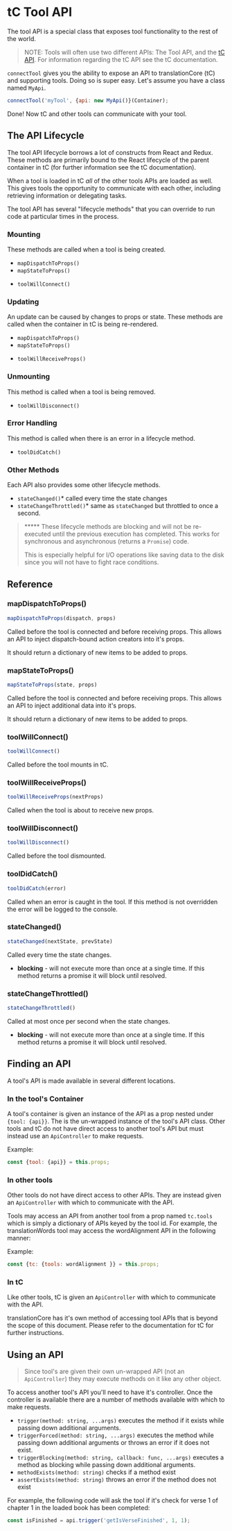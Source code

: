 # tC Tool API

The tool API is a special class that exposes tool functionality to the rest of the world.

> NOTE: Tools will often use two different APIs: The Tool API, and the [tC API](https://github.com/unfoldingWord-dev/translationCore/blob/develop/API.md).
> For information regarding the tC API see the tC documentation.

`connectTool` gives you the ability to expose an API to translationCore (tC) and supporting tools.
Doing so is super easy. Let's assume you have a class named `MyApi`.

```js
connectTool('myTool', {api: new MyApi()}(Container);
```

Done! Now tC and other tools can communicate with your tool.

## The API Lifecycle

The tool API lifecycle borrows a lot of constructs from React and Redux. These methods are primarily bound to the React lifecycle of the parent container in tC (for further information see the tC documentation).

When a tool is loaded in tC *all* of the other tools APIs are loaded as well. This gives tools the opportunity to communicate with each other, including retrieving information or delegating tasks.

The tool API has several "lifecycle methods" that you can override to run code at particular times in the process.

### Mounting

These methods are called when a tool is being created.

- `mapDispatchToProps()`
- `mapStateToProps()`

* `toolWillConnect()`

### Updating

An update can be caused by changes to props or state. These methods are called when the container in tC is being re-rendered.

- `mapDispatchToProps()`
- `mapStateToProps()`

* `toolWillReceiveProps()`

### Unmounting

This method is called when a tool is being removed.

* `toolWillDisconnect()`

### Error Handling

This method is called when there is an error in a lifecycle method.

* `toolDidCatch()`

### Other Methods

Each API also provides some other lifecycle methods.

- `stateChanged()`* called every time the state changes
- `stateChangeThrottled()`* same as `stateChanged` but throttled to once a second.

> ***** These lifecycle methods are blocking and will not be re-executed until the previous execution has completed. This works for synchronous and asynchronous (returns a `Promise`) code.
>
> This is especially helpful for I/O operations like saving data to the disk since you will not have to fight race conditions.

## Reference

### mapDispatchToProps()

```js
mapDispatchToProps(dispatch, props)
```

Called before the tool is connected and before receiving props. This allows an API to inject dispatch-bound action creators into it's props.

It should return a dictionary of new items to be added to props.

### mapStateToProps()

```js
mapStateToProps(state, props)
```

Called before the tool is connected and before receiving props. This allows an API to inject additional data into it's props.

It should return a dictionary of new items to be added to props.

### toolWillConnect()

```js
toolWillConnect()
```

Called before the tool mounts in tC.

### toolWillReceiveProps()

```js
toolWillReceiveProps(nextProps)
```

Called when the tool is about to receive new props. 

### toolWillDisconnect()

```js
toolWillDisconnect()
```

Called before the tool dismounted.

### toolDidCatch()

```js
toolDidCatch(error)
```

Called when an error is caught in the tool. If this method is not overridden the error will be logged to the console.

### stateChanged()

```js
stateChanged(nextState, prevState)
```

Called every time the state changes.

* **blocking** - will not execute more than once at a single time. If this method returns a promise it will block until resolved.

### stateChangeThrottled()

```js
stateChangeThrottled()
```

Called at most once per second when the state changes.

* **blocking** - will not execute more than once at a single time. If this method returns a promise it will block until resolved.

## Finding an API

A tool's API is made available in several different locations.

### In the tool's Container

A tool's container is given an instance of the API as a prop nested under `{tool: {api}}`. The is the un-wrapped instance of the tool's API class. Other tools and tC do not have direct access to another tool's API but must instead use an `ApiController` to make requests.

Example:
```js
const {tool: {api}} = this.props;
```

### In other tools

Other tools do not have direct access to other APIs. They are instead given an `ApiController` with which to communicate with the API.

Tools may access an API from another tool from a prop named `tc.tools` which is simply a dictionary of APIs keyed by the tool id. For example, the translationWords tool may access the wordAlignment API in the following manner:

Example:
```js
const {tc: {tools: wordAlignment }} = this.props;
```

### In tC

Like other tools, tC is given an `ApiController` with which to communicate with the API.

translationCore has it's own method of accessing tool APIs that is beyond the scope of this document. Please refer to the documentation for tC for further instructions.

## Using an API

> Since tool's are given their own un-wrapped API (not an `ApiController`) they may execute methods on it like any other object.

To access another tool's API you'll need to have it's controller. Once the controller is available there are a number of methods available with which to make requests.

- `trigger(method: string, ...args)`  executes the method if it exists while passing down additional arguments.
- `triggerForced(method: string, ...args)` executes the method while passing down additional arguments or throws an error if it does not exist.
- `triggerBlocking(method: string, callback: func, ...args)` executes a method as blocking while passing down additional arguments.
- `methodExists(method: string)` checks if a method exist
- `assertExists(method: string)` throws an error if the method does not exist

For example, the following code will ask the tool if it's check for verse 1 of chapter 1 in the loaded book has been completed:

```js
const isFinished = api.trigger('getIsVerseFinished', 1, 1);
```

